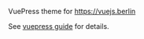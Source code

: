 VuePress theme for https://vuejs.berlin

See [vuepress guide](https://vuepress.vuejs.org/guide/custom-themes.html) for details.
